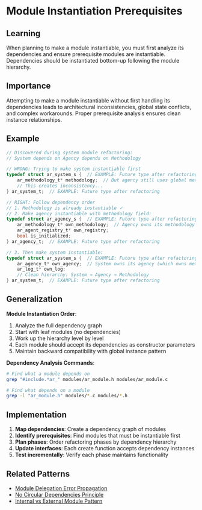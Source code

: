 # Module Instantiation Prerequisites

## Learning
When planning to make a module instantiable, you must first analyze its dependencies and ensure prerequisite modules are instantiable. Dependencies should be instantiated bottom-up following the module hierarchy.

## Importance
Attempting to make a module instantiable without first handling its dependencies leads to architectural inconsistencies, global state conflicts, and complex workarounds. Proper prerequisite analysis ensures clean instance relationships.

## Example
```c
// Discovered during system module refactoring:
// System depends on Agency depends on Methodology

// WRONG: Trying to make system instantiable first
typedef struct ar_system_s {  // EXAMPLE: Future type after refactoring
    ar_methodology_t* methodology;  // But agency still uses global methodology!
    // This creates inconsistency...
} ar_system_t;  // EXAMPLE: Future type after refactoring

// RIGHT: Follow dependency order
// 1. Methodology is already instantiable ✓
// 2. Make agency instantiable with methodology field:
typedef struct ar_agency_s {  // EXAMPLE: Future type after refactoring
    ar_methodology_t* own_methodology;  // Agency owns its methodology
    ar_agent_registry_t* own_registry;
    bool is_initialized;
} ar_agency_t;  // EXAMPLE: Future type after refactoring

// 3. Then make system instantiable:
typedef struct ar_system_s {  // EXAMPLE: Future type after refactoring
    ar_agency_t* own_agency;  // System owns its agency (which owns methodology)  // EXAMPLE: Using future type
    ar_log_t* own_log;
    // Clean hierarchy: System → Agency → Methodology
} ar_system_t;  // EXAMPLE: Future type after refactoring
```

## Generalization
**Module Instantiation Order**:
1. Analyze the full dependency graph
2. Start with leaf modules (no dependencies)
3. Work up the hierarchy level by level
4. Each module should accept its dependencies as constructor parameters
5. Maintain backward compatibility with global instance pattern

**Dependency Analysis Commands**:
```bash
# Find what a module depends on
grep "#include.*ar_" modules/ar_module.h modules/ar_module.c

# Find what depends on a module
grep -l "ar_module.h" modules/*.c modules/*.h
```

## Implementation
1. **Map dependencies**: Create a dependency graph of modules
2. **Identify prerequisites**: Find modules that must be instantiable first
3. **Plan phases**: Order refactoring phases by dependency hierarchy
4. **Update interfaces**: Each create function accepts dependency instances
5. **Test incrementally**: Verify each phase maintains functionality

## Related Patterns
- [Module Delegation Error Propagation](module-delegation-error-propagation.md)
- [No Circular Dependencies Principle](no-circular-dependencies-principle.md)
- [Internal vs External Module Pattern](internal-vs-external-module-pattern.md)